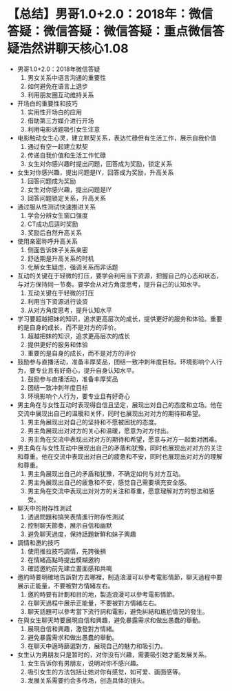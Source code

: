 # 【总结】男哥1.0+2.0：2018年：微信答疑：微信答疑：微信答疑：重点微信答疑浩然讲聊天核心1.08

-   男哥1.0+2.0：2018年微信答疑
    1.  男女关系中语言沟通的重要性
    2.  如何避免在语言上退步
    3.  利用朋友圈互动维持关系
-   开场白的重要性和技巧
    1.  实用性开场白的应用
    2.  借助第三方媒介进行开场
    3.  利用电影话题吸引女生注意
-   电影触动女生心灵，建立默契关系，表达忙碌但有生活工作，展示自我价值
    1.  通过有空一起建立默契
    2.  传递自我价值和生活工作忙碌
    3.  女生对你感兴趣时提出问题，回答成为奖励，锁定关系
-   女生对你感兴趣，提出问题是IY，回答成为奖励，升高关系
    1.  回答问题成为奖励
    2.  女生对你感兴趣，提出问题是IY
    3.  回答问题锁定关系，升高关系
-   通过服从性测试快速推进关系
    1.  学会分辨女生窗口强度
    2.  CT成功后适时奖励
    3.  奖励后自然升高关系
-   使用亲密称呼升高关系
    1.  侧面告诉妹子关系亲密
    2.  舒适期是升高关系的时机
    3.  化解女生疑虑，强调关系而非话题
-   互动的关键在于轻微的打压，要学会利用当下资源，把握自己的心态和状态，与对方保持同一节奏。要学会从对方角度思考，提升自己的认知水平。
    1.  互动关键在于轻微的打压
    2.  利用当下资源进行谈资
    3.  从对方角度思考，提升认知水平
-   学习要超越把妹的知识，追求更高层次的成长，提供更好的服务和体验。重要的是自身的成长，而不是对方的评价。
    1.  超越把妹的知识，追求更高层次的成长
    2.  提供更好的服务和体验
    3.  重要的是自身的成长，而不是对方的评价
-   鼓励参与直播活动，准备丰厚奖品，团结一致冲刺年度目标。环境影响个人行为，要专业且有好奇心，提升自身认知水平。
    1.  鼓励参与直播活动，准备丰厚奖品
    2.  团结一致冲刺年度目标
    3.  环境影响个人行为，要专业且有好奇心
-   男主角在与女性互动时表现得自信且坚定，展现出对自己的态度和立场。他在交流中展现出自己的温暖和关怀，同时也展现出对对方的期待和希望。
    1.  男主角展现出对自己的坚持和不愿被困扰的态度。
    2.  男主角展现出对对方的关心和温暖，愿意为对方付出。
    3.  男主角在交流中表现出对对方的期待和希望，愿意与对方一起面对困难。
-   男主角在与女性互动中展现出自己的矛盾和犹豫，同时也展现出对对方的关注和尊重。他在交流中表现出对自己的疲惫和不安，同时也展现出对对方的理解和尊重。
    1.  男主角展现出自己的矛盾和犹豫，不确定如何与对方互动。
    2.  男主角展现出自己的疲惫和不安，感觉自己需要填充安全感。
    3.  男主角在交流中表现出对对方的关注和尊重，愿意理解对方的想法和感受。
-   聊天中的附存性測試
    1.  透過問題和搞笑表情進行附存性測試
    2.  控制聊天節奏，展示自信和幽默
    3.  避免聊天過度，保持話題新鮮和妹子興趣
-   調情和邀約技巧
    1.  使用推拉技巧調情，先誇後損
    2.  在情緒高點時提出模糊邀約
    3.  確認邀約前先建立畫面感和共鳴
-   邀約時要明確地告訴對方去哪裡，制造浪漫可以參考電影情節，聊天過程中要展示正能量，不要被對方情緒左右。
    1.  邀約時要有計劃和目的地，製造浪漫可以參考電影情節。
    2.  在聊天過程中展示正能量，不要被對方情緒左右。
    3.  聊天話題可以參考當下流行詞和電影，避免糾結和尷尬情況的發生。
-   在與女生聊天時要展現自信和興趣，避免暴露需求和做出愚蠢的舉動。
    1.  展現自信和興趣，激發對方情緒。
    2.  避免暴露需求和做出愚蠢的舉動。
    3.  在聊天中適時篩選對方，展現自己的魅力和吸引力。
-   女生认为男朋友只是暂时的，对你没有兴趣，需要吸引她才能发展关系。
    1.  女生告诉你有男朋友，说明对你不感兴趣。
    2.  吸引女生的方法包括让她对你有感觉，如可爱、画面感等。
    3.  发展关系需要约会多传场，创造具体的镜头。